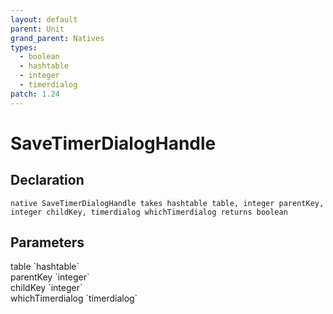 ```yaml
---
layout: default
parent: Unit
grand_parent: Natives
types:
  - boolean
  - hashtable
  - integer
  - timerdialog
patch: 1.24
---
```


# SaveTimerDialogHandle

## Declaration

```
native SaveTimerDialogHandle takes hashtable table, integer parentKey, integer childKey, timerdialog whichTimerdialog returns boolean
```

## Parameters
<dl>
  <dt>table `hashtable`</dt>
  <dd></dd>

  <dt>parentKey `integer`</dt>
  <dd></dd>

  <dt>childKey `integer`</dt>
  <dd></dd>

  <dt>whichTimerdialog `timerdialog`</dt>
  <dd></dd>
</dl>